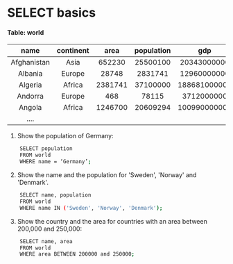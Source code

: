 # SELECT basics
#### Table: world
|     name    | continent |   area  | population |      gdp     |
|:-----------:|:---------:|:-------:|:----------:|:------------:|
| Afghanistan |    Asia   |  652230 |  25500100  |  20343000000 |
|   Albania   |   Europe  |  28748  |   2831741  |  12960000000 |
|   Algeria   |   Africa  | 2381741 |  37100000  | 188681000000 |
|   Andorra   |   Europe  |   468   |    78115   |  3712000000  |
|    Angola   |   Africa  | 1246700 |  20609294  | 100990000000 |
|     ....    |           |         |            |              |

1.	Show the population of Germany:
```sh
    SELECT population 
    FROM world 
    WHERE name = ‘Germany’;
```

2.	Show the name and the population for 'Sweden', 'Norway' and 'Denmark'.
```sh
    SELECT name, population 
    FROM world 
    WHERE name IN ('Sweden', 'Norway', 'Denmark');
```
3.	Show the country and the area for countries with an area between 200,000 and 250,000:
```sh
    SELECT name, area
    FROM world 
    WHERE area BETWEEN 200000 and 250000;
```
